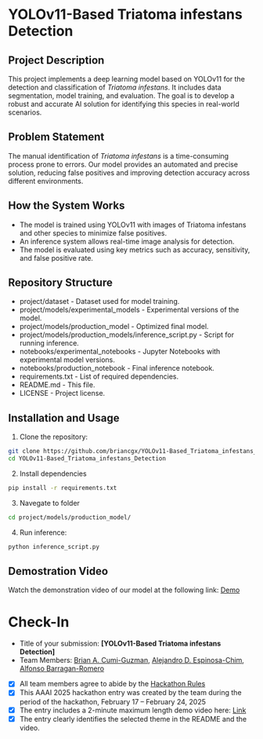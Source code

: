 # YOLOv11-Based Triatoma infestans Detection
## Project Description
This project implements a deep learning model based on YOLOv11 for the detection and classification of _Triatoma infestans_. It includes data segmentation, model training, and evaluation. The goal is to develop a robust and accurate AI solution for identifying this species in real-world scenarios.

## Problem Statement
The manual identification of _Triatoma infestans_ is a time-consuming process prone to errors.
Our model provides an automated and precise solution, reducing false positives and improving detection accuracy across different environments.

## How the System Works
- The model is trained using YOLOv11 with images of Triatoma infestans and other species to minimize false positives.
- An inference system allows real-time image analysis for detection.
- The model is evaluated using key metrics such as accuracy, sensitivity, and false positive rate.

## Repository Structure
- project/dataset - Dataset used for model training.
- project/models/experimental_models - Experimental versions of the model.
- project/models/production_model - Optimized final model.
- project/models/production_models/inference_script.py - Script for running inference.
- notebooks/experimental_notebooks - Jupyter Notebooks with experimental model versions.
- notebooks/production_notebook - Final inference notebook.
- requirements.txt - List of required dependencies.
- README.md - This file.
- LICENSE - Project license.

## Installation and Usage

1. Clone the repository:
```bash
git clone https://github.com/briancgx/YOLOv11-Based_Triatoma_infestans_Detection.git
cd YOLOv11-Based_Triatoma_infestans_Detection
```

2. Install dependencies
```bash
pip install -r requirements.txt
```
3. Navegate to folder
```bash
cd project/models/production_model/
```

4. Run inference:
```bash
python inference_script.py
```

## Demostration Video 
Watch the demonstration video of our model at the following link: [Demo](demo/demo.mp4)



# Check-In
- Title of your submission: **[YOLOv11-Based Triatoma infestans Detection]**
- Team Members: [Brian A. Cumi-Guzman](mailto:brian.azael02@gmail.com), [Alejandro D. Espinosa-Chim](mailto:danyespinosachim@gmail.com), [Alfonso Barragan-Romero](mailto:alfonso.barragan0304@gmail.com)
- [x] All team members agree to abide by the [Hackathon Rules](https://aaai.org/conference/aaai/aaai-25/hackathon/)
- [x] This AAAI 2025 hackathon entry was created by the team during the period of the hackathon, February 17 – February 24, 2025
- [x] The entry includes a 2-minute maximum length demo video here: [Link](https://youtu.be/DG-NRCte6Oc)
- [x] The entry clearly identifies the selected theme in the README and the video.
